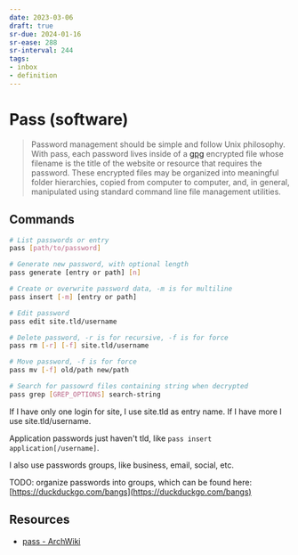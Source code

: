 ```yaml
---
date: 2023-03-06
draft: true
sr-due: 2024-01-16
sr-ease: 288
sr-interval: 244
tags:
- inbox
- definition
---
```


# Pass (software)

> Password management should be simple and follow Unix philosophy. With pass,
> each password lives inside of a [gpg](./gnu%20privacy%20guard.md) encrypted file whose
> filename is the title of the website or resource that requires the password.
> These encrypted files may be organized into meaningful folder hierarchies,
> copied from computer to computer, and, in general, manipulated using standard
> command line file management utilities.

## Commands

```sh
# List passwords or entry
pass [path/to/password]

# Generate new password, with optional length
pass generate [entry or path] [n]

# Create or overwrite password data, -m is for multiline
pass insert [-m] [entry or path]

# Edit password
pass edit site.tld/username

# Delete password, -r is for recursive, -f is for force
pass rm [-r] [-f] site.tld/username

# Move password, -f is for force
pass mv [-f] old/path new/path

# Search for passowrd files containing string when decrypted
pass grep [GREP_OPTIONS] search-string
```


If I have only one login for site, I use site.tld as entry name. If I have more
I use site.tld/username.

Application passwords just haven't tld, like
`pass insert application[/username]`.

I also use passwords groups, like business, email, social, etc.

TODO: organize passwords into groups, which can be found here: [https://duckduckgo.com/bangs](https://duckduckgo.com/bangs)

## Resources


- [pass - ArchWiki](https://wiki.archlinux.org/title/Pass)